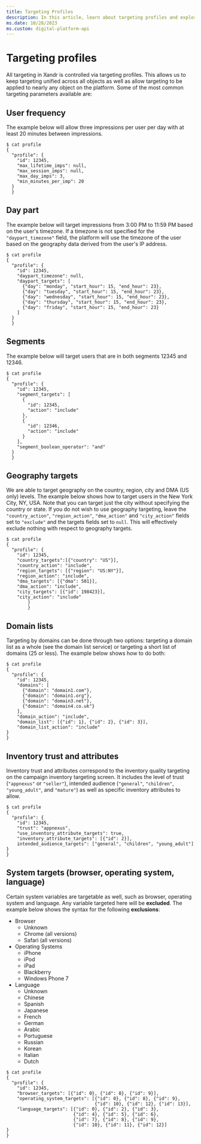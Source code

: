 ```yaml
---
title: Targeting Profiles
description: In this article, learn about targeting profiles and explore detailed information about the most common targeting parameters.
ms.date: 10/28/2023
ms.custom: digital-platform-api
---
```


# Targeting profiles

All targeting in Xandr is controlled via targeting profiles. This allows us to keep targeting unified across all objects as well as allow targeting to be applied to nearly any object on the platform. Some of the most common targeting parameters available are:

## User frequency

The example below will allow three impressions per user per day with at least 20 minutes between impressions.

```
$ cat profile
{
  "profile": {
    "id": 12345,
    "max_lifetime_imps": null,
    "max_session_imps": null,
    "max_day_imps": 3,
    "min_minutes_per_imp": 20
  }
  }
```

## Day part

The example below will target impressions from 3:00 PM to 11:59 PM based on the user's timezone. If a timezone is not specified for the `"daypart_timezone"` field, the platform will use the timezone of the user based on the geography data derived from the user's IP address.

```
$ cat profile
{
  "profile": {
    "id": 12345,
    "daypart_timezone": null,
    "daypart_targets": [
      {"day": "monday", "start_hour": 15, "end_hour": 23},
      {"day": "tuesday", "start_hour": 15, "end_hour": 23},
      {"day": "wednesday", "start_hour": 15, "end_hour": 23},
      {"day": "thursday", "start_hour": 15, "end_hour": 23},
      {"day": "friday", "start_hour": 15, "end_hour": 23}
    ]
  }
  }
```

## Segments

The example below will target users that are in both segments 12345 and 12346.

```
$ cat profile
{
  "profile": {
    "id": 12345,
    "segment_targets": [
      {
        "id": 12345,
        "action": "include"
      },
      {
        "id": 12346,
        "action": "include"
      }
    ],
    "segment_boolean_operator": "and"
  }
  }
```

## Geography targets

We are able to target geography on the country, region, city and DMA (US only) levels. The example below shows how to target users in the New York City, NY, USA. Note that you can target just the city without specifying the country or state. If you do not wish to use geography targeting, leave the `"country_action"`, `"region_action"`, `"dma_action"` and `"city_action"` fields set to `"exclude"` and the targets fields set to `null`. This will effectively exclude nothing with respect to geography targets.

```
$ cat profile
{
  "profile": {
    "id": 12345,
    "country_targets":[{"country": "US"}],
    "country_action": "include",
    "region_targets": [{"region": "US:NY"}],
    "region_action": "include",
    "dma_targets": [{"dma": 501}],
    "dma_action": "include",
    "city_targets": [{"id": 198423}],
    "city_action": "include"
        }
        }
```

## Domain lists

Targeting by domains can be done through two options: targeting a domain list as a whole (see the domain list service) or targeting a short list of domains (25 or less). The example below shows how to do both:

```
$ cat profile
{
  "profile": {
    "id": 12345,
    "domains": [
      {"domain": "domain1.com"},
      {"domain": "domain1.org"},
      {"domain": "domain3.net"},
      {"domain": "domain4.co.uk"}
    ],
    "domain_action": "include",
    "domain_list": [{"id": 1}, {"id": 2}, {"id": 3}],
    "domain_list_action": "include"
}
}
```

## Inventory trust and attributes

Inventory trust and attributes correspond to the inventory quality targeting on the campaign inventory targeting screen. It includes the level of trust (`"appnexus"` or `"seller"`), intended audience (`"general"`, `"children"`, `"young_adult"`, and `"mature"`) as well as specific inventory attributes to allow.

```
$ cat profile
{
  "profile": {
    "id": 12345,
    "trust": "appnexus",
    "use_inventory_attribute_targets": true,
    "inventory_attribute_targets": [{"id": 2}],
    intended_audience_targets": ["general", "children", "young_adult"]
}
}
```

## System targets (browser, operating system, language)

Certain system variables are targetable as well, such as browser, operating system and language. Any variable targeted here will be **excluded**. The example below shows the syntax for the following **exclusions**:

- Browser
  - Unknown
  - Chrome (all versions)
  - Safari (all versions)
- Operating Systems
  - iPhone
  - iPod
  - iPad
  - Blackberry
  - Windows Phone 7
- Language
  - Unknown
  - Chinese
  - Spanish
  - Japanese
  - French
  - German
  - Arabic
  - Portuguese
  - Russian
  - Korean
  - Italian
  - Dutch

```
$ cat profile
{
  "profile": {
    "id": 12345,
    "browser_targets": [{"id": 0}, {"id": 8}, {"id": 9}],
    "operating_system_targets": [{"id": 0}, {"id": 8}, {"id": 9},
                                 {"id": 10}, {"id": 12}, {"id": 13}],
    "language_targets": [{"id": 0}, {"id": 2}, {"id": 3},
                         {"id": 4}, {"id": 5}, {"id": 6},
                         {"id": 7}, {"id": 8}, {"id": 9},
                         {"id": 10}, {"id": 11}, {"id": 12}]
}
}
```

